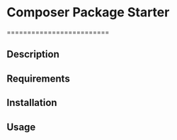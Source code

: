 # Composer Package Starter
=========================
<badges section>

## Description
<describe about package feature>

## Requirements
<display requirement for the package>

## Installation
<how to install this package>

## Usage
<how to use this package>
